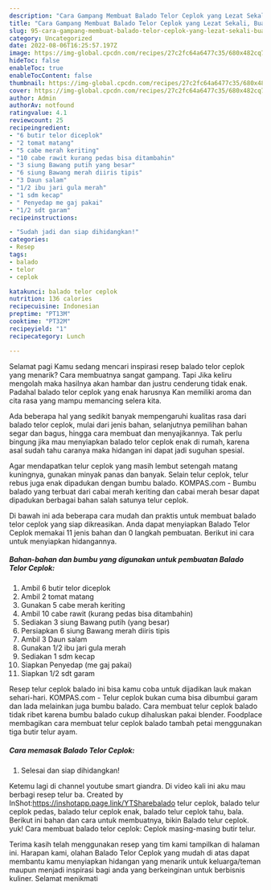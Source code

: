 ```yaml
---
description: "Cara Gampang Membuat Balado Telor Ceplok yang Lezat Sekali, Buat Buka Puasa Enak Banget"
title: "Cara Gampang Membuat Balado Telor Ceplok yang Lezat Sekali, Buat Buka Puasa Enak Banget"
slug: 95-cara-gampang-membuat-balado-telor-ceplok-yang-lezat-sekali-buat-buka-puasa-enak-banget
category: Uncategorized
date: 2022-08-06T16:25:57.197Z
image: https://img-global.cpcdn.com/recipes/27c2fc64a6477c35/680x482cq70/balado-telor-ceplok-foto-resep-utama.jpg
hideToc: false
enableToc: true
enableTocContent: false
thumbnail: https://img-global.cpcdn.com/recipes/27c2fc64a6477c35/680x482cq70/balado-telor-ceplok-foto-resep-utama.jpg
cover: https://img-global.cpcdn.com/recipes/27c2fc64a6477c35/680x482cq70/balado-telor-ceplok-foto-resep-utama.jpg
author: Admin
authorAv: notfound
ratingvalue: 4.1
reviewcount: 25
recipeingredient:
- "6 butir telor diceplok"
- "2 tomat matang"
- "5 cabe merah keriting"
- "10 cabe rawit kurang pedas bisa ditambahin"
- "3 siung Bawang putih yang besar"
- "6 siung Bawang merah diiris tipis"
- "3 Daun salam"
- "1/2 ibu jari gula merah"
- "1 sdm kecap"
- " Penyedap me gaj pakai"
- "1/2 sdt garam"
recipeinstructions:

- "Sudah jadi dan siap dihidangkan!"
categories:
- Resep
tags:
- balado
- telor
- ceplok

katakunci: balado telor ceplok 
nutrition: 136 calories
recipecuisine: Indonesian
preptime: "PT13M"
cooktime: "PT32M"
recipeyield: "1"
recipecategory: Lunch

---
```



Selamat pagi Kamu sedang mencari inspirasi resep balado telor ceplok yang menarik? Cara membuatnya sangat gampang. Tapi Jika keliru mengolah maka hasilnya akan hambar dan justru cenderung tidak enak. Padahal balado telor ceplok yang enak harusnya Kan memiliki aroma dan cita rasa yang mampu memancing selera kita.


Ada beberapa hal yang sedikit banyak mempengaruhi kualitas rasa dari balado telor ceplok, mulai dari jenis bahan, selanjutnya pemilihan bahan segar dan bagus, hingga cara membuat dan menyajikannya. Tak perlu bingung jika mau menyiapkan balado telor ceplok enak di rumah, karena asal sudah tahu caranya maka hidangan ini dapat jadi suguhan spesial.

Agar mendapatkan telur ceplok yang masih lembut setengah matang kuningnya, gunakan minyak panas dan banyak. Selain telur ceplok, telur rebus juga enak dipadukan dengan bumbu balado. KOMPAS.com - Bumbu balado yang terbuat dari cabai merah keriting dan cabai merah besar dapat dipadukan berbagai bahan salah satunya telur ceplok.


Di bawah ini ada beberapa cara mudah dan praktis untuk membuat balado telor ceplok yang siap dikreasikan. Anda dapat menyiapkan Balado Telor Ceplok memakai 11 jenis bahan dan 0 langkah pembuatan. Berikut ini cara untuk menyiapkan hidangannya.

<!--inarticleads1-->

##### Bahan-bahan dan bumbu yang digunakan untuk pembuatan Balado Telor Ceplok:

1. Ambil 6 butir telor diceplok
1. Ambil 2 tomat matang
1. Gunakan 5 cabe merah keriting
1. Ambil 10 cabe rawit (kurang pedas bisa ditambahin)
1. Sediakan 3 siung Bawang putih (yang besar)
1. Persiapkan 6 siung Bawang merah diiris tipis
1. Ambil 3 Daun salam
1. Gunakan 1/2 ibu jari gula merah
1. Sediakan 1 sdm kecap
1. Siapkan  Penyedap (me gaj pakai)
1. Siapkan 1/2 sdt garam


Resep telur ceplok balado ini bisa kamu coba untuk dijadikan lauk makan sehari-hari. KOMPAS.com - Telur ceplok bukan cuma bisa dibumbui garam dan lada melainkan juga bumbu balado. Cara membuat telur ceplok balado tidak ribet karena bumbu balado cukup dihaluskan pakai blender. Foodplace membagikan cara membuat telur ceplok balado tambah petai menggunakan tiga butir telur ayam. 

<!--inarticleads2-->

##### Cara memasak Balado Telor Ceplok:


1. Selesai dan siap dihidangkan!

Ketemu lagi di channel youtube smart giandra. Di video kali ini aku mau berbagi resep telur ba. Created by InShot:https://inshotapp.page.link/YTSharebalado telur ceplok, balado telur ceplok pedas, balado telur ceplok enak, balado telur ceplok tahu, bala. Berikut ini bahan dan cara untuk membuatnya, bikin Balado telur ceplok. yuk! Cara membuat balado telor ceplok: Ceplok masing-masing butir telur. 

Terima kasih telah menggunakan resep yang tim kami tampilkan di halaman ini. Harapan kami, olahan Balado Telor Ceplok yang mudah di atas dapat membantu kamu menyiapkan hidangan yang menarik untuk keluarga/teman maupun menjadi inspirasi bagi anda yang berkeinginan untuk berbisnis kuliner. Selamat menikmati
